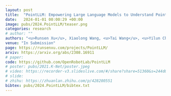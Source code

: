 ```yaml
---
layout: post
title:  "PointLLM: Empowering Large Language Models to Understand Point Clouds"
date:   2024-01-01 00:00:29 +00:00
image: pubs/2024.PointLLM/teaser.png
categories: research
# author: ""
authors: "<u>Runsen Xu</u>, Xiaolong Wang, <u>Tai Wang</u>, <u>Yilun Chen</u>, <strong>Jiangmiao Pang</strong><sup>&dagger;</sup>, Dahua Lin"
venue: "In Submission"
page: https://runsenxu.com/projects/PointLLM/
arxiv: https://arxiv.org/abs/2308.16911
# paper: 
code: https://github.com/OpenRobotLab/PointLLM
# poster: pubs/2021.K-Net/poster.jpeg
# video: https://recorder-v3.slideslive.com/#/share?share=51360&s=244d89a2-1418-4fd5-89fe-dc9616fc6efd
# slide:
# zhihu: https://zhuanlan.zhihu.com/p/428280551
bibtex: pubs/2024.PointLLM/bibtex.txt
---
```

